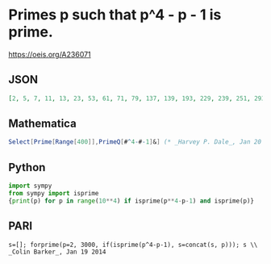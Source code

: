 # Primes p such that p^4 \- p \- 1 is prime\.
https://oeis.org/A236071
## JSON
```JSON
[2, 5, 7, 11, 13, 23, 53, 61, 71, 79, 137, 139, 193, 229, 239, 251, 293, 317, 373, 433, 523, 599, 601, 683, 727, 859, 877, 887, 911, 991, 1009, 1163, 1229, 1297, 1303, 1429, 1481, 1483, 1789, 1801, 1871, 1999, 2011]
```
## Mathematica
```Mathematica
Select[Prime[Range[400]],PrimeQ[#^4-#-1]&] (* _Harvey P. Dale_, Jan 20 2019 *)
```
## Python
```Python
import sympy
from sympy import isprime
{print(p) for p in range(10**4) if isprime(p**4-p-1) and isprime(p)}
```
## PARI
```PARI
s=[]; forprime(p=2, 3000, if(isprime(p^4-p-1), s=concat(s, p))); s \\ _Colin Barker_, Jan 19 2014
```
